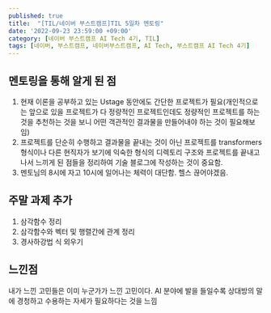 ```yaml
---
published: true
title:  "[TIL/네이버 부스트캠프]TIL 5일차 멘토링"
date: '2022-09-23 23:59:00 +09:00'
category: [네이버 부스트캠프 AI Tech 4기, TIL]
tags: [네이버, 부스트캠프, 네이버부스트캠프, AI Tech, 부스트캠프 AI Tech 4기]
---
```

##  멘토링을 통해 알게 된 점
  1. 현재 이론을 공부하고 있는 Ustage 동안에도 간단한 프로젝트가 필요(개인적으로는 앞으로 있을 프로젝트가 다 정량적인 프로젝트인데도 정량적인 프로젝트를 하는 것을 추천하는 것을 보니 어떤 객관적인 결과물을 만들어내야 하는 것이 필요해보임)
  2. 프로젝트를 단순히 수행하고 결과물을 끝내는 것이 아닌 프로젝트를 transformers 형식이나 다른 현직자가 보기에 익숙한 형식의 디렉토리 구조와 프로젝트를 끝내고 나서 느끼게 된 점들을 정리하여 기술 블로그에 작성하는 것이 중요함.
  3. 멘토님의 8시에 자고 10시에 일어나는 체력이 대단함. 헬스 끊어야겠음.

## 주말 과제 추가
1. 삼각함수 정리
2. 삼각함수와 벡터 및 행렬간에 관계 정리
3. 경사하강법 식 외우기

## 느낀점
내가 느낀 고민들은 이미 누군가가 느낀 고민이다. AI 분야에 발을 들일수록 상대방의 말에 경청하고 수용하는 자세가 필요하다는 것을 느낌
